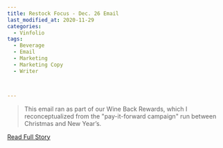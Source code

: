 ```yaml
---
title: Restock Focus - Dec. 26 Email
last_modified_at: 2020-11-29
categories:
  - Vinfolio
tags:
  - Beverage
  - Email
  - Marketing
  - Marketing Copy
  - Writer



---
```


> This email ran as part of our Wine Back Rewards, which I reconceptualized from the "pay-it-forward campaign" run between Christmas and New Year’s.

<a href="http://links.vinfolio.com/e/evib?_t=414f72b8e11b4850bb66506e2c10eaa1&_m=b26505d8d413481d8346d6d7b4ea916e&_e=WT2BMd_KZXfEsf9DfE9jyyUUwQUDsUuLbm_G7OKC8idwnsWd-O812DEoy3YHLfT2y3vNYJN4wRk9Bd02ymQdssh-299MytDlZ_RYN9_tgUAaVktSKLs7P6beR0krloIn" target="_blank">Read Full Story</a>
